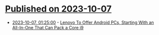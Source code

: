 # [Published on 2023-10-07](index.md)

* [2023-10-07, 01:25:00](https://slashdot.org/story/23/10/06/2024251/lenovo-to-offer-android-pcs-starting-with-an-all-in-one-that-can-pack-a-core-i9?utm_source=rss1.0mainlinkanon&utm_medium=feed) - [Lenovo To Offer Android PCs, Starting With an All-In-One That Can Pack a Core i9](https://slashdot.org/story/23/10/06/2024251/lenovo-to-offer-android-pcs-starting-with-an-all-in-one-that-can-pack-a-core-i9?utm_source=rss1.0mainlinkanon&utm_medium=feed)
